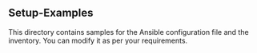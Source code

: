 ## Setup-Examples
This directory contains samples for the Ansible configuration file and the inventory. You can modify it as per your requirements.



